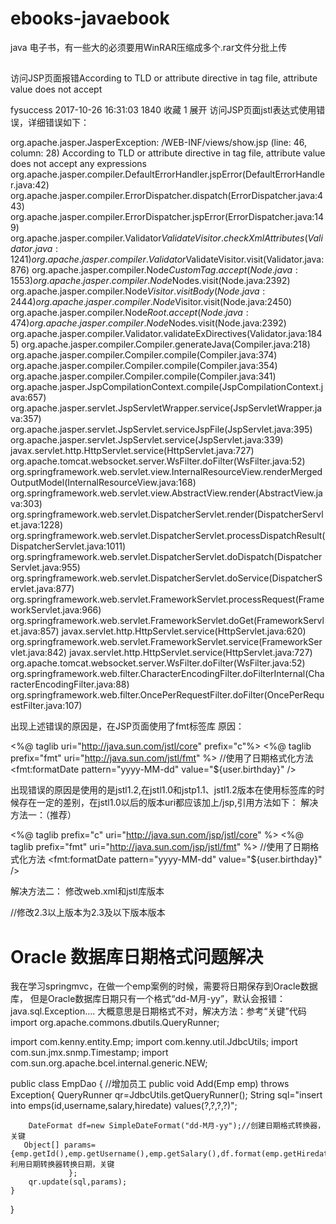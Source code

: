 # ebooks-javaebook
java 电子书，有一些大的必须要用WinRAR压缩成多个.rar文件分批上传

## 
访问JSP页面报错According to TLD or attribute directive in tag file, attribute value does not accept

fysuccess 2017-10-26 16:31:03  1840  收藏 1
展开
访问JSP页面jstl表达式使用错误，详细错误如下：

org.apache.jasper.JasperException: /WEB-INF/views/show.jsp (line: 46, column: 28) According to TLD or attribute directive in tag file, attribute value does not accept any expressions
    org.apache.jasper.compiler.DefaultErrorHandler.jspError(DefaultErrorHandler.java:42)
    org.apache.jasper.compiler.ErrorDispatcher.dispatch(ErrorDispatcher.java:443)
    org.apache.jasper.compiler.ErrorDispatcher.jspError(ErrorDispatcher.java:149)
    org.apache.jasper.compiler.Validator$ValidateVisitor.checkXmlAttributes(Validator.java:1241)
    org.apache.jasper.compiler.Validator$ValidateVisitor.visit(Validator.java:876)
    org.apache.jasper.compiler.Node$CustomTag.accept(Node.java:1553)
    org.apache.jasper.compiler.Node$Nodes.visit(Node.java:2392)
    org.apache.jasper.compiler.Node$Visitor.visitBody(Node.java:2444)
    org.apache.jasper.compiler.Node$Visitor.visit(Node.java:2450)
    org.apache.jasper.compiler.Node$Root.accept(Node.java:474)
    org.apache.jasper.compiler.Node$Nodes.visit(Node.java:2392)
    org.apache.jasper.compiler.Validator.validateExDirectives(Validator.java:1845)
    org.apache.jasper.compiler.Compiler.generateJava(Compiler.java:218)
    org.apache.jasper.compiler.Compiler.compile(Compiler.java:374)
    org.apache.jasper.compiler.Compiler.compile(Compiler.java:354)
    org.apache.jasper.compiler.Compiler.compile(Compiler.java:341)
    org.apache.jasper.JspCompilationContext.compile(JspCompilationContext.java:657)
    org.apache.jasper.servlet.JspServletWrapper.service(JspServletWrapper.java:357)
    org.apache.jasper.servlet.JspServlet.serviceJspFile(JspServlet.java:395)
    org.apache.jasper.servlet.JspServlet.service(JspServlet.java:339)
    javax.servlet.http.HttpServlet.service(HttpServlet.java:727)
    org.apache.tomcat.websocket.server.WsFilter.doFilter(WsFilter.java:52)
    org.springframework.web.servlet.view.InternalResourceView.renderMergedOutputModel(InternalResourceView.java:168)
    org.springframework.web.servlet.view.AbstractView.render(AbstractView.java:303)
    org.springframework.web.servlet.DispatcherServlet.render(DispatcherServlet.java:1228)
    org.springframework.web.servlet.DispatcherServlet.processDispatchResult(DispatcherServlet.java:1011)
    org.springframework.web.servlet.DispatcherServlet.doDispatch(DispatcherServlet.java:955)
    org.springframework.web.servlet.DispatcherServlet.doService(DispatcherServlet.java:877)
    org.springframework.web.servlet.FrameworkServlet.processRequest(FrameworkServlet.java:966)
    org.springframework.web.servlet.FrameworkServlet.doGet(FrameworkServlet.java:857)
    javax.servlet.http.HttpServlet.service(HttpServlet.java:620)
    org.springframework.web.servlet.FrameworkServlet.service(FrameworkServlet.java:842)
    javax.servlet.http.HttpServlet.service(HttpServlet.java:727)
    org.apache.tomcat.websocket.server.WsFilter.doFilter(WsFilter.java:52)
    org.springframework.web.filter.CharacterEncodingFilter.doFilterInternal(CharacterEncodingFilter.java:88)
    org.springframework.web.filter.OncePerRequestFilter.doFilter(OncePerRequestFilter.java:107)
 
出现上述错误的原因是，在JSP页面使用了fmt标签库
原因：

<%@ taglib uri="http://java.sun.com/jstl/core" prefix="c"%>
<%@ taglib prefix="fmt" uri="http://java.sun.com/jstl/fmt" %>
//使用了日期格式化方法
<fmt:formatDate pattern="yyyy-MM-dd" value="${user.birthday}" />
 
出现错误的原因是使用的是jstl1.2,在jstl1.0和jstp1.1、jstl1.2版本在使用标签库的时候存在一定的差别，在jstl1.0以后的版本uri都应该加上/jsp,引用方法如下：
解决方法一：（推荐）

<%@ taglib prefix="c" uri="http://java.sun.com/jsp/jstl/core" %>
<%@ taglib prefix="fmt" uri="http://java.sun.com/jsp/jstl/fmt" %>
//使用了日期格式化方法
<fmt:formatDate pattern="yyyy-MM-dd" value="${user.birthday}" />
 
解决方法二：
修改web.xml和jstl库版本

//修改2.3以上版本为2.3及以下版本版本
<web-app xmlns:xsi="http://www.w3.org/2001/XMLSchema-instance" xmlns="http://java.sun.com/xml/ns/javaee"
         xsi:schemaLocation="http://java.sun.com/xml/ns/javaee http://java.sun.com/xml/ns/javaee/web-app_3_0.xsd"
         id="myweb" version="3.0">
 # Oracle 数据库日期格式问题解决
 我在学习springmvc，在做一个emp案例的时候，需要将日期保存到Oracle数据库，
但是Oracle数据库日期只有一个格式“dd-M月-yy”，默认会报错：java.sql.Exception....
大概意思是日期格式不对，解决方法：参考“关键”代码
import org.apache.commons.dbutils.QueryRunner;

import com.kenny.entity.Emp;
import com.kenny.util.JdbcUtils;
import com.sun.jmx.snmp.Timestamp;
import com.sun.org.apache.bcel.internal.generic.NEW;

public class EmpDao {
	//增加员工
    public void Add(Emp emp) throws Exception{
    	QueryRunner qr=JdbcUtils.getQueryRunner();
    	String sql="insert into emps(id,username,salary,hiredate) values(?,?,?,?)";
     
        DateFormat df=new SimpleDateFormat("dd-M月-yy");//创建日期格式转换器，关键
       Object[] params={emp.getId(),emp.getUsername(),emp.getSalary(),df.format(emp.getHiredate())//利用日期转换器转换日期，关键
    			 };
    	qr.update(sql,params);
    }
}
